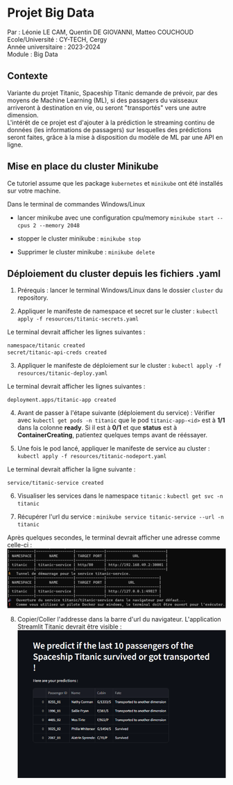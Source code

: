 # Projet Big Data
Par : Léonie LE CAM, Quentin DE GIOVANNI, Matteo COUCHOUD\
Ecole/Université : CY-TECH, Cergy\
Année universitaire : 2023-2024\
Module : Big Data

## Contexte
Variante du projet Titanic, Spaceship Titanic demande de prévoir, par des moyens de Machine Learning (ML), si des passagers du vaisseaux arriveront à destination en vie, ou seront "transportés" vers une autre dimension.\
L'intérêt de ce projet est d'ajouter à la prédiction le streaming continu de données (les informations de passagers) sur lesquelles des prédictions seront faites, grâce à la mise à disposition du modèle de ML par une API en ligne.

## Mise en place du cluster Minikube

Ce tutoriel assume que les package `kubernetes` et `minikube` ont été installés sur votre machine.

Dans le terminal de commandes Windows/Linux

- lancer minikube avec une configuration cpu/memory
`minikube start --cpus 2 --memory 2048`

- stopper le cluster minikube :
`minikube stop`

- Supprimer le cluster minikube :
`minikube delete`

## Déploiement du cluster depuis les fichiers .yaml

1. Prérequis : lancer le terminal Windows/Linux dans le dossier `cluster` du repository.

2. Appliquer le manifeste de namespace et secret sur le cluster :
`kubectl apply -f resources/titanic-secrets.yaml`

Le terminal devrait afficher les lignes suivantes :
```
namespace/titanic created
secret/titanic-api-creds created
```

3. Appliquer le manifeste de déploiement sur le cluster :
`kubectl apply -f resources/titanic-deploy.yaml`

Le terminal devrait afficher les lignes suivantes :
```
deployment.apps/titanic-app created
```

4. Avant de passer à l'étape suivante (déploiement du service) :
Vérifier avec `kubectl get pods -n titanic` que le pod `titanic-app-<id>` est à **1/1** dans la colonne **ready**.
Si il est à **0/1** et que **status** est à **ContainerCreating**, patientez quelques temps avant de rééssayer.

5. Une fois le pod lancé, appliquer le manifeste de service au cluster :
`kubectl apply -f resources/titanic-nodeport.yaml`

Le terminal devrait afficher la ligne suivante :
```
service/titanic-service created
```

6. Visualiser les services dans le namespace `titanic` :
`kubectl get svc -n titanic`

7. Récupérer l'url du service :
`minikube service titanic-service --url -n titanic`

Après quelques secondes, le terminal devrait afficher une adresse comme celle-ci :
![alt text](img/tunnel.png)

8. Copier/Coller l'addresse dans la barre d'url du navigateur.
L'application Streamlit Titanic devrait être visible :
![alt text](img/app.png)
